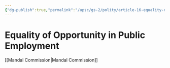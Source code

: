 ```yaml
---
{"dg-publish":true,"permalink":"/upsc/gs-2/polity/article-16-equality-of-opportunity-in-public-employment/","dgHomeLink":true,"dgPassFrontmatter":false}
---
```


# Equality of Opportunity in Public Employment

[[Mandal Commission|Mandal Commission]]
